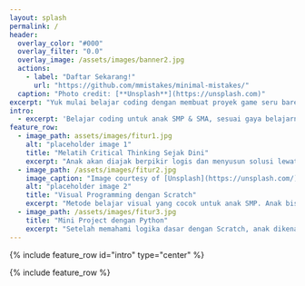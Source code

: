 ```yaml
---
layout: splash
permalink: /
header:
  overlay_color: "#000"
  overlay_filter: "0.0"
  overlay_image: /assets/images/banner2.jpg
  actions:
    - label: "Daftar Sekarang!"
      url: "https://github.com/mmistakes/minimal-mistakes/"
  caption: "Photo credit: [**Unsplash**](https://unsplash.com)"
excerpt: "Yuk mulai belajar coding dengan membuat proyek game seru bareng Kak Faris!"
intro: 
  - excerpt: 'Belajar coding untuk anak SMP & SMA, sesuai gaya belajarnya. Fokus pada logika, problem solving, dan hasil nyata—bukan sekadar hafalan sintaks.'
feature_row:
  - image_path: assets/images/fitur1.jpg
    alt: "placeholder image 1"
    title: "Melatih Critical Thinking Sejak Dini"
    excerpt: "Anak akan diajak berpikir logis dan menyusun solusi lewat aktivitas menyenangkan. Tanpa disadari, mereka belajar menganalisis, memecahkan masalah, dan membuat keputusan sendiri melalui proyek coding yang seru."
  - image_path: /assets/images/fitur2.jpg
    image_caption: "Image courtesy of [Unsplash](https://unsplash.com/)"
    alt: "placeholder image 2"
    title: "Visual Programming dengan Scratch"
    excerpt: "Metode belajar visual yang cocok untuk anak SMP. Anak bisa membuat game, animasi, atau cerita interaktif dengan drag-and-drop yang intuitif. Tidak perlu hafal sintaks, cukup berkreasi dan eksplorasi!."
  - image_path: /assets/images/fitur3.jpg
    title: "Mini Project dengan Python"
    excerpt: "Setelah memahami logika dasar dengan Scratch, anak dikenalkan dengan bahasa pemrograman Python melalui proyek sederhana. Fokus kami bukan pada teori rumit, tapi pada hasil nyata yang membanggakan."
---
```


{% include feature_row id="intro" type="center" %}

{% include feature_row %}